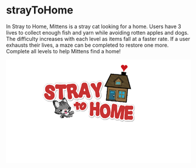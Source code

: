 # strayToHome
In Stray to Home, Mittens is a stray cat looking for a home. Users have 3 lives to collect enough fish and yarn while avoiding rotten apples and dogs. The difficulty increases with each level as items fall at a faster rate. If a user exhausts their lives, a maze can be completed to restore one more. Complete all levels to help Mittens find a home!

!["Stray To Home Logo"](https://github.com/AshnaJagadisan/Stray-To-Home/blob/master/strayToHome/title.gif)
